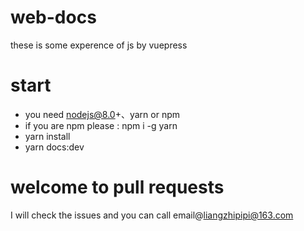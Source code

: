 # web-docs

these is some experence of js by vuepress

# start

-   you need nodejs@8.0+、yarn or npm
-   if you are npm please : npm i -g yarn
-   yarn install
-   yarn docs:dev

# welcome to pull requests

I will check the issues and you can call email@liangzhipipi@163.com

